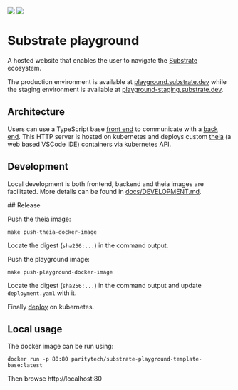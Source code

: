![](https://github.com/paritytech/substrate-playground/workflows/Continuous%20Integration%20Playground/badge.svg) ![](https://github.com/paritytech/substrate-playground/workflows/Continuous%20Integration%20Templates/badge.svg)

# Substrate playground

A hosted website that enables the user to navigate the [Substrate](https://github.com/paritytech/substrate) ecosystem.

The production environment is available at [playground.substrate.dev](https://playground.substrate.dev) while the staging environment is available at [playground-staging.substrate.dev](https://playground-staging.substrate.dev).

## Architecture

Users can use a TypeScript base [front end](/frontend) to communicate with a [back end](/backend). This HTTP server is hosted on kubernetes and deploys custom [theia](https://www.theia-ide.org/) (a web based VSCode IDE) containers via kubernetes API.

## Development

Local development is both frontend, backend and theia images are facilitated. More details can be found in [docs/DEVELOPMENT.md](docs/DEVELOPMENT.md).

## Release

Push the theia image:

```
make push-theia-docker-image
```

Locate the digest (`sha256:...`) in the command output.

Push the playground image:

```
make push-playground-docker-image
```

Locate the digest (`sha256:...`) in the command output and update `deployment.yaml` with it.

Finally [deploy](docs/deployment.md) on kubernetes.

## Local usage

The docker image can be run using:

```
docker run -p 80:80 paritytech/substrate-playground-template-base:latest
```

Then browse http://localhost:80
